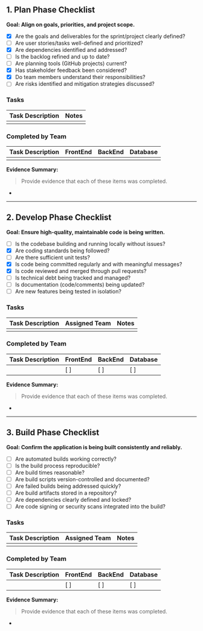 ## 1. Plan Phase Checklist
**Goal: Align on goals, priorities, and project scope.**

- [x] Are the goals and deliverables for the sprint/project clearly defined?
- [ ] Are user stories/tasks well-defined and prioritized?
- [x] Are dependencies identified and addressed?
- [ ] Is the backlog refined and up to date?
- [ ] Are planning tools (GitHub projects) current?
- [x] Has stakeholder feedback been considered?
- [x] Do team members understand their responsibilities?
- [ ] Are risks identified and mitigation strategies discussed?

### Tasks
| Task Description | Notes |
|------------------|-------|
|                  |       |

### Completed by Team
| Task Description | FrontEnd | BackEnd | Database |
|------------------|----------|---------|----------|
|                  |          |         |          |

**Evidence Summary:**  
> Provide evidence that each of these items was completed.  
*

---

## 2. Develop Phase Checklist
**Goal: Ensure high-quality, maintainable code is being written.**

- [ ] Is the codebase building and running locally without issues?
- [x] Are coding standards being followed?
- [ ] Are there sufficient unit tests?
- [x] Is code being committed regularly and with meaningful messages?
- [x] Is code reviewed and merged through pull requests?
- [ ] Is technical debt being tracked and managed?
- [ ] Is documentation (code/comments) being updated?
- [ ] Are new features being tested in isolation?

### Tasks
| Task Description | Assigned Team | Notes |
|------------------|---------------|-------|
|                  |               |       |

### Completed by Team
| Task Description | FrontEnd | BackEnd | Database |
|------------------|----------|---------|----------|
|                  | [ ]      | [ ]     | [ ]      |

**Evidence Summary:**  
> Provide evidence that each of these items was completed.  
*

---

## 3. Build Phase Checklist
**Goal: Confirm the application is being built consistently and reliably.**

- [ ] Are automated builds working correctly?
- [ ] Is the build process reproducible?
- [ ] Are build times reasonable?
- [ ] Are build scripts version-controlled and documented?
- [ ] Are failed builds being addressed quickly?
- [ ] Are build artifacts stored in a repository?
- [ ] Are dependencies clearly defined and locked?
- [ ] Are code signing or security scans integrated into the build?

### Tasks
| Task Description | Assigned Team | Notes |
|------------------|---------------|-------|
|                  |               |       |

### Completed by Team
| Task Description | FrontEnd | BackEnd | Database |
|------------------|----------|---------|----------|
|                  | [ ]      | [ ]     | [ ]      |

**Evidence Summary:**  
> Provide evidence that each of these items was completed.  
*
